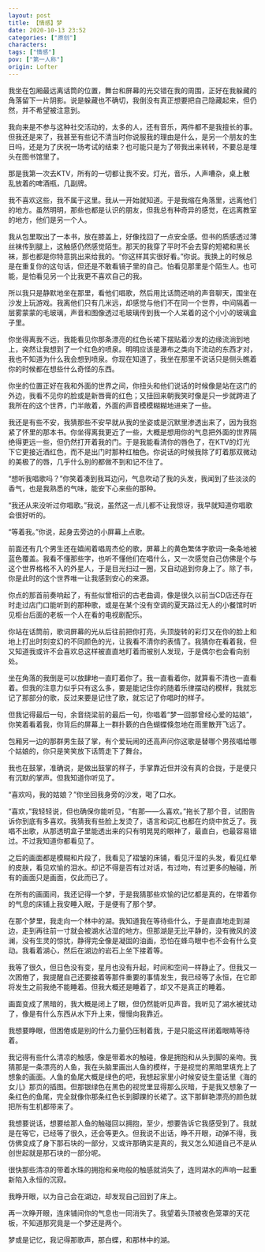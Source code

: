 ```yaml
---
layout: post
title: 【情感】梦
date: 2020-10-13 23:52
categories: ["原创"]
characters: 
tags: ["情感"]
pov: ["第一人称"]
origin: Lofter
---
```


我坐在包厢最远离话筒的位置，舞台和屏幕的光交错在我的周围，正好在我躲藏的角落留下一片阴影。说是躲藏也不确切，我倒没有真正想要把自己隐藏起来，但仍然，并不希望被注意到。

我向来是不参与这种社交活动的，太多的人，还有音乐，两件都不是我擅长的事。但我还是来了，我甚至有些记不清当时你说服我的理由是什么，是另一个朋友的生日吗，还是为了庆祝一场考试的结束？也可能只是为了带我出来转转，不要总是埋头在图书馆里了。

那是我第一次去KTV，所有的一切都让我不安。灯光，音乐，人声嘈杂，桌上散乱放着的啤酒瓶，几副牌。

我不喜欢这些，我不属于这里。我从一开始就知道。于是我缩在角落里，远离他们的地方。虽然明明，那些也都是认识的朋友，但我总有种奇异的感觉，在远离教室的地方，他们是另一个人。

我从包里取出了一本书，放在膝盖上，好像找回了一点安全感。但书的质感透过薄丝袜传到腿上，这触感仍然感觉陌生。那天的我穿了平时不会去穿的短裙和黑长袜，那也都是你特意挑出来给我的。“你这样其实很好看。”你说。我换上的时候总是在重复你的这句话，但还是不敢看镜子里的自己。怕看见那里是个陌生人。也可能，是怕看见另一个比我更不喜欢自己的我。

所以我只是静默地坐在那里，看他们唱歌，然后用比话筒还响的声音聊天，围坐在沙发上玩游戏。我离他们只有几米远，却感觉与他们不在同一个世界，中间隔着一层雾蒙蒙的毛玻璃，声音和图像透过毛玻璃传到我一个人呆着的这个小小的玻璃盒子里。

你坐得离我不远，我能看见你那条漂亮的红色长裙下摆贴着沙发的边缘流淌到地上，突然让我想到了一个红色的喷泉。明明应该是瀑布之类向下流动的东西才对，我也不知道为什么我会想到喷泉。你现在知道了，我坐在那里不说话只是侧头瞧着你的时候都在想些什么奇怪的东西。

你坐的位置正好在我和外面的世界之间，你扭头和他们说话的时候像是站在这门的外边，我看不见你的脸或是新唇膏的红色；又扭回来朝我笑时像是只一步就跨进了我所在的这个世界，门半敞着，外面的声音模模糊糊地进来了一些。

我还是有些不安，我猜那些不安早就从我的坐姿或是沉默里渗透出来了，因为我抱紧了怀里的那本书。你坐得离我更近了一些，大概是想用你的气息把外面的世界隔绝得更远一些，但仍然打开着我的门。于是我能看清你的唇色了，在KTV的灯光下它更接近酒红色，而不是出门时那种红柚色。你说话的时候我除了盯着那双微动的美极了的唇，几乎什么别的都做不到和记不住了。

“想听我唱歌吗？”你笑着凑到我耳边问，气息吹动了我的头发，我闻到了些淡淡的香气，也是我熟悉的气味，能安下心来些的那种。

“我还从来没听过你唱歌。”我说，虽然这一点儿都不让我惊讶，我早就知道你唱歌会很好听的。

“等着我。”你说，起身去旁边的小屏幕上点歌。

前面还有几个男生还在嬉闹着唱周杰伦的歌，屏幕上的黄色繁体字歌词一条条地被蓝色覆盖。我看不懂那些字，也听不懂他们在唱什么，又一次感觉自己仿佛是个与这个世界格格不入的外星人，于是目光扫过一圈，又自动追到你身上了。除了书，你是此时的这个世界唯一让我感到安心的来源。

你点的那首前奏响起了，有些似曾相识的古老曲调，像是很久以前当CD店还存在时走过店门口能听到的那种歌，或是在某个没有空调的夏天路过无人的小餐馆时听见柜台后面的老板一个人在看的电视剧配乐。

你站在话筒前，歌词屏幕的光从后往前把你打亮，头顶旋转的彩灯又在你的脸上和地上打出时刻变幻的不同颜色的光，让我看不清你的表情了。我猜你在看着我，但又知道我或许不会喜欢总这样被直直地盯着而被别人发现，于是偶尔也会看向别处。

坐在角落的我倒是可以放肆地一直盯着你了。我一直看着你，就算看不清也一直看着。但我的注意力似乎只有这么多，要是能记住你的随着乐律摆动的模样，我就忘记了那部分的歌，反过来要是记住了歌，就忘记了你唱时的样子。

但我记得最后一句，余音绕梁前的最后一句，你唱着“梦一回那曾经心爱的姑娘”，你笑着看着我，你背后的屏幕上一群扑簌的白色蝴蝶倏忽地在雨里散开飞远了。

包厢另一边的那群男生鼓了掌，有个爱玩闹的还高声问你这歌是替哪个男孩唱给哪个姑娘的，你只是笑笑放下话筒走下了舞台。

我也在鼓掌，准确说，是做出鼓掌的样子，手掌靠近但并没有真的合拢，于是便只有沉默的掌声。但我知道你听见了。

“喜欢吗，我的姑娘？”你坐回我身旁的沙发，喝了口水。

“喜欢，”我轻轻说，但也确保你能听见，“有那——么喜欢。”拖长了那个音，试图告诉你到底有多喜欢。我猜我有些脸上发烫了，语言和词汇也都在灼烧中贫乏了。我唱不出歌，从那透明盒子里能透出来的只有明晃晃的眼神了，最直白，也最容易错过。不过我知道你都看见了。

之后的画面都是模糊和片段了，我看见了褶皱的床铺，看见汗湿的头发，看见红晕的皮肤，看见欢愉的泪水。却记不得是否有过对话，有过吻，有过更多的触碰，所有的画面只是画面，仅此而已了。

在所有的画面间，我还记得一个梦，于是我猜那些欢愉的记忆都是真的，在带着你的气息的床铺上我安睡入眠，于是便有了那个梦。

在那个梦里，我走向一个林中的湖。我知道我在等待些什么，于是直直地走到湖边，走到再往前一寸就会被湖水沾湿的地方。但那湖是无比平静的，没有微风的波澜，没有生灵的惊扰，静得完全像是凝固的油画，恐怕在蜂鸟眼中也不会有什么变动。我看着湖心，然后在湖边的岩石上坐下接着等。

我等了很久，但日色没有变，星月也没有升起，时间和空间一样静止了。但我又一次困倦了，我提醒自己还要接着等那件重要的事情发生，我已经等了永恒，在它即将发生之前我绝不能睡着。但我大概还是睡着了，却又不是真正的睡着。

画面变成了黑暗的，我大概是闭上了眼，但仍然能听见声音。我听见了湖水被扰动了，像是有什么东西从水下升上来，慢慢向我靠近。

我想要睁眼，但困倦或是别的什么力量仍压制着我，于是只能这样闭着眼睛等待着。

我记得有些什么清凉的触感，像是带着水的触碰，像是拥抱和从头到脚的亲吻。我猜那是一条漂亮的人鱼，我在头脑里画出人鱼的模样，于是视觉的黑暗里填充上了想象的画面。人鱼的鱼尾大概是绿色的吧，我想起家里小时候安徒生童话里《海的女儿》那页的插图。但那银绿色在黑色的视觉里显得那么灰暗，于是我又想象了一条红色的鱼尾，完全就像你那条红色长到脚踝的长裙了。这下那鲜艳漂亮的颜色就把所有生机都带来了。

我想要说话，想要给那人鱼的触碰回以拥抱，至少，想要告诉它我感受到了。我就是在等它，已经等了很久，还会等更久。但我说不出话，睁不开眼，动弹不得，我仿佛变成了身下那石块的一部分，又或许那确实是真的，我又怎么知道自己不是从创世起就是那石块的一部分呢。

很快那些清凉的带着水珠的拥抱和亲吻般的触感就消失了，连同湖水的声响一起重新陷入永恒的沉寂。

我睁开眼，以为自己会在湖边，却发现自己回到了床上。

再一次睁开眼，连床铺间你的气息也一同消失了。我望着头顶被夜色笼罩的天花板，不知道那究竟是一个梦还是两个。

梦或是记忆，我记得那歌声，那白蝶，和那林中的湖。
